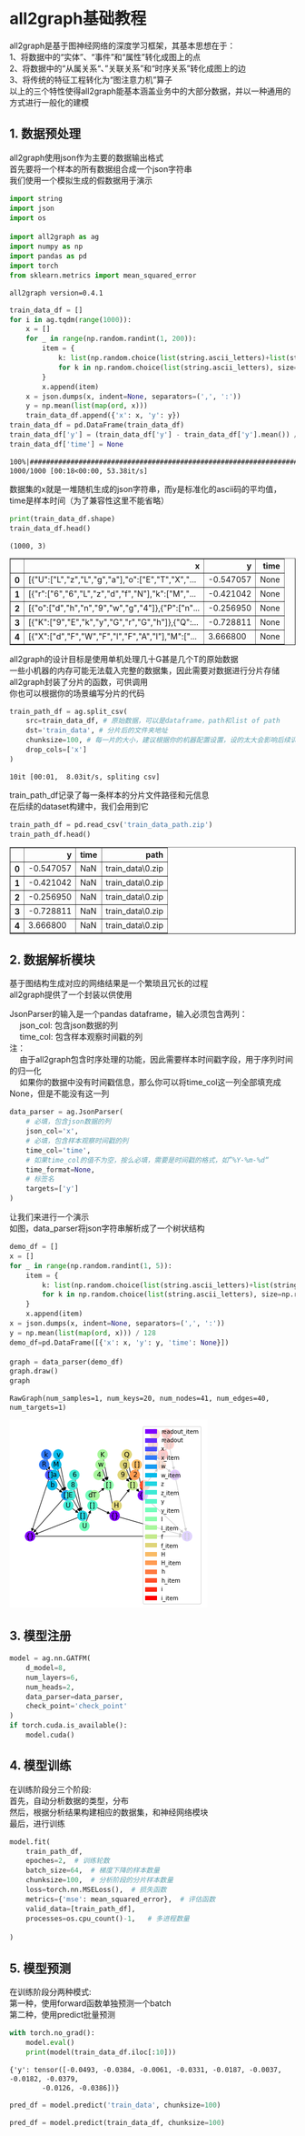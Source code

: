 # all2graph基础教程

all2graph是基于图神经网络的深度学习框架，其基本思想在于：<br>
1、将数据中的“实体”、“事件”和“属性”转化成图上的点<br>
2、将数据中的“从属关系“、”关联关系”和“时序关系”转化成图上的边<br>
3、将传统的特征工程转化为“图注意力机”算子<br>
以上的三个特性使得all2graph能基本涵盖业务中的大部分数据，并以一种通用的方式进行一般化的建模

## 1. 数据预处理
all2graph使用json作为主要的数据输出格式<br>
首先要将一个样本的所有数据组合成一个json字符串<br>
我们使用一个模拟生成的假数据用于演示


```python
import string
import json
import os

import all2graph as ag
import numpy as np
import pandas as pd
import torch
from sklearn.metrics import mean_squared_error
```

    all2graph version=0.4.1



```python
train_data_df = []
for i in ag.tqdm(range(1000)):
    x = []
    for _ in range(np.random.randint(1, 200)):
        item = {
            k: list(np.random.choice(list(string.ascii_letters)+list(string.digits), size=np.random.randint(1, 10)))
            for k in np.random.choice(list(string.ascii_letters), size=np.random.randint(1, 10))
        }
        x.append(item)
    x = json.dumps(x, indent=None, separators=(',', ':'))
    y = np.mean(list(map(ord, x)))
    train_data_df.append({'x': x, 'y': y})
train_data_df = pd.DataFrame(train_data_df)
train_data_df['y'] = (train_data_df['y'] - train_data_df['y'].mean()) / train_data_df['y'].std()
train_data_df['time'] = None
```

    100%|##############################################################################################################################################################################################################################################################################| 1000/1000 [00:18<00:00, 53.38it/s]


数据集的x就是一堆随机生成的json字符串，而y是标准化的ascii码的平均值，time是样本时间（为了兼容性这里不能省略）


```python
print(train_data_df.shape)
train_data_df.head()
```

    (1000, 3)





<div>
<style scoped>
    .dataframe tbody tr th:only-of-type {
        vertical-align: middle;
    }

    .dataframe tbody tr th {
        vertical-align: top;
    }

    .dataframe thead th {
        text-align: right;
    }
</style>
<table border="1" class="dataframe">
  <thead>
    <tr style="text-align: right;">
      <th></th>
      <th>x</th>
      <th>y</th>
      <th>time</th>
    </tr>
  </thead>
  <tbody>
    <tr>
      <th>0</th>
      <td>[{"U":["L","z","L","g","a"],"o":["E","T","X","...</td>
      <td>-0.547057</td>
      <td>None</td>
    </tr>
    <tr>
      <th>1</th>
      <td>[{"r":["6","6","L","z","d","f","N"],"k":["M","...</td>
      <td>-0.421042</td>
      <td>None</td>
    </tr>
    <tr>
      <th>2</th>
      <td>[{"o":["d","h","n","9","w","g","4"]},{"P":["n"...</td>
      <td>-0.256950</td>
      <td>None</td>
    </tr>
    <tr>
      <th>3</th>
      <td>[{"K":["9","E","k","y","G","r","G","h"]},{"Q":...</td>
      <td>-0.728811</td>
      <td>None</td>
    </tr>
    <tr>
      <th>4</th>
      <td>[{"X":["d","F","W","F","l","F","A","I"],"M":["...</td>
      <td>3.666800</td>
      <td>None</td>
    </tr>
  </tbody>
</table>
</div>



all2graph的设计目标是使用单机处理几十G甚是几个T的原始数据<br>
一些小机器的内存可能无法载入完整的数据集，因此需要对数据进行分片存储<br>
all2graph封装了分片的函数，可供调用<br>
你也可以根据你的场景编写分片的代码


```python
train_path_df = ag.split_csv(
    src=train_data_df, # 原始数据，可以是dataframe，path和list of path
    dst='train_data', # 分片后的文件夹地址
    chunksize=100, # 每一片的大小，建议根据你的机器配置设置，设的太大会影响后续训练速度，增大内存开销，设的太小会产生大量小文件
    drop_cols=['x']
)
```

    10it [00:01,  8.03it/s, spliting csv]


train_path_df记录了每一条样本的分片文件路径和元信息<br>
在后续的dataset构建中，我们会用到它


```python
train_path_df = pd.read_csv('train_data_path.zip')
train_path_df.head()
```




<div>
<style scoped>
    .dataframe tbody tr th:only-of-type {
        vertical-align: middle;
    }

    .dataframe tbody tr th {
        vertical-align: top;
    }

    .dataframe thead th {
        text-align: right;
    }
</style>
<table border="1" class="dataframe">
  <thead>
    <tr style="text-align: right;">
      <th></th>
      <th>y</th>
      <th>time</th>
      <th>path</th>
    </tr>
  </thead>
  <tbody>
    <tr>
      <th>0</th>
      <td>-0.547057</td>
      <td>NaN</td>
      <td>train_data\0.zip</td>
    </tr>
    <tr>
      <th>1</th>
      <td>-0.421042</td>
      <td>NaN</td>
      <td>train_data\0.zip</td>
    </tr>
    <tr>
      <th>2</th>
      <td>-0.256950</td>
      <td>NaN</td>
      <td>train_data\0.zip</td>
    </tr>
    <tr>
      <th>3</th>
      <td>-0.728811</td>
      <td>NaN</td>
      <td>train_data\0.zip</td>
    </tr>
    <tr>
      <th>4</th>
      <td>3.666800</td>
      <td>NaN</td>
      <td>train_data\0.zip</td>
    </tr>
  </tbody>
</table>
</div>



## 2. 数据解析模块
基于图结构生成对应的网络结果是一个繁琐且冗长的过程<br>
all2graph提供了一个封装以供使用

JsonParser的输入是一个pandas dataframe，输入必须包含两列：<br>
&emsp; json_col: 包含json数据的列<br>
&emsp; time_col: 包含样本观察时间戳的列<br>
注：<br>
&emsp; 由于all2graph包含时序处理的功能，因此需要样本时间戳字段，用于序列时间的归一化<br>
&emsp; 如果你的数据中没有时间戳信息，那么你可以将time_col这一列全部填充成None，但是不能没有这一列


```python
data_parser = ag.JsonParser(
    # 必填，包含json数据的列
    json_col='x', 
    # 必填，包含样本观察时间戳的列
    time_col='time', 
    # 如果time_col的值不为空，按么必填，需要是时间戳的格式，如”%Y-%m-%d“
    time_format=None,
    # 标签名
    targets=['y']
)
```

让我们来进行一个演示<br>
如图，data_parser将json字符串解析成了一个树状结构


```python
demo_df = []
x = []
for _ in range(np.random.randint(1, 5)):
    item = {
        k: list(np.random.choice(list(string.ascii_letters)+list(string.digits), size=np.random.randint(1, 5)))
        for k in np.random.choice(list(string.ascii_letters), size=np.random.randint(1, 5))
    }
    x.append(item)
x = json.dumps(x, indent=None, separators=(',', ':'))
y = np.mean(list(map(ord, x))) / 128
demo_df=pd.DataFrame([{'x': x, 'y': y, 'time': None}])

graph = data_parser(demo_df)
graph.draw()
graph
```




    RawGraph(num_samples=1, num_keys=20, num_nodes=41, num_edges=40, num_targets=1)




    
![png](output_15_1.png)
    


## 3. 模型注册


```python
model = ag.nn.GATFM(
    d_model=8,
    num_layers=6,
    num_heads=2,
    data_parser=data_parser,
    check_point='check_point'
)
if torch.cuda.is_available():
    model.cuda()
```

## 4. 模型训练
在训练阶段分三个阶段:<br>
首先，自动分析数据的类型，分布<br>
然后，根据分析结果构建相应的数据集，和神经网络模块<br>
最后，进行训练


```python
model.fit(
    train_path_df,
    epoches=2,  # 训练轮数
    batch_size=64,  # 梯度下降的样本数量
    chunksize=100,  # 分析阶段的分片样本数量
    loss=torch.nn.MSELoss(),  # 损失函数
    metrics={'mse': mean_squared_error},  # 评估函数
    valid_data=[train_path_df],
    processes=os.cpu_count()-1,   # 多进程数量

)
```


## 5. 模型预测
在训练阶段分两种模式:<br>
第一种，使用forward函数单独预测一个batch<br>
第二种，使用predict批量预测


```python
with torch.no_grad():
    model.eval()
    print(model(train_data_df.iloc[:10]))
```

    {'y': tensor([-0.0493, -0.0384, -0.0061, -0.0331, -0.0187, -0.0037, -0.0182, -0.0379,
            -0.0126, -0.0386])}



```python
pred_df = model.predict('train_data', chunksize=100)
```

```python
pred_df = model.predict(train_data_df, chunksize=100)
```